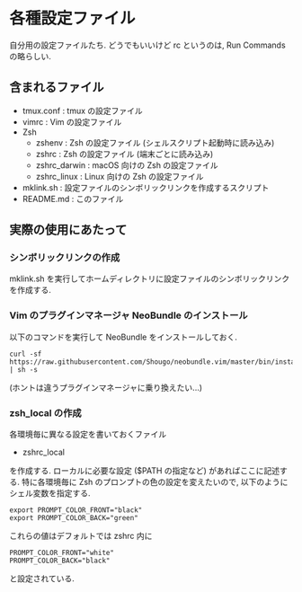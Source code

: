 # 各種設定ファイル
自分用の設定ファイルたち. 
どうでもいいけど rc というのは, Run Commands の略らしい. 

## 含まれるファイル
* tmux.conf : tmux の設定ファイル
* vimrc : Vim の設定ファイル
* Zsh
    * zshenv : Zsh の設定ファイル (シェルスクリプト起動時に読み込み)
    * zshrc : Zsh の設定ファイル (端末ごとに読み込み)
    * zshrc_darwin : macOS 向けの Zsh の設定ファイル
    * zshrc_linux : Linux 向けの Zsh の設定ファイル
* mklink.sh : 設定ファイルのシンボリックリンクを作成するスクリプト
* README.md : このファイル

## 実際の使用にあたって
### シンボリックリンクの作成
mklink.sh を実行してホームディレクトリに設定ファイルのシンボリックリンクを作成する. 

### Vim のプラグインマネージャ NeoBundle のインストール
以下のコマンドを実行して NeoBundle をインストールしておく. 
```
curl -sf https://raw.githubusercontent.com/Shougo/neobundle.vim/master/bin/install.sh | sh -s
```
(ホントは違うプラグインマネージャに乗り換えたい...)

### zsh_local の作成
各環境毎に異なる設定を書いておくファイル

* zshrc_local

を作成する. ローカルに必要な設定 ($PATH の指定など) があればここに記述する. 
特に各環境毎に Zsh のプロンプトの色の設定を変えたいので, 
以下のようにシェル変数を指定する. 
```
export PROMPT_COLOR_FRONT="black"
export PROMPT_COLOR_BACK="green"
```
これらの値はデフォルトでは zshrc 内に
```
PROMPT_COLOR_FRONT="white"
PROMPT_COLOR_BACK="black"
```
と設定されている. 
